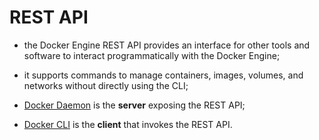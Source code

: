 # REST API

- the Docker Engine REST API provides an interface for other tools and software to interact programmatically with the Docker Engine;
- it supports commands to manage containers, images, volumes, and networks without directly using the CLI;
- [Docker Daemon](../daemon/daemon.md) is the **server** exposing the REST API;


- [Docker CLI](../cli/cli.md) is the **client** that invokes the REST API.
